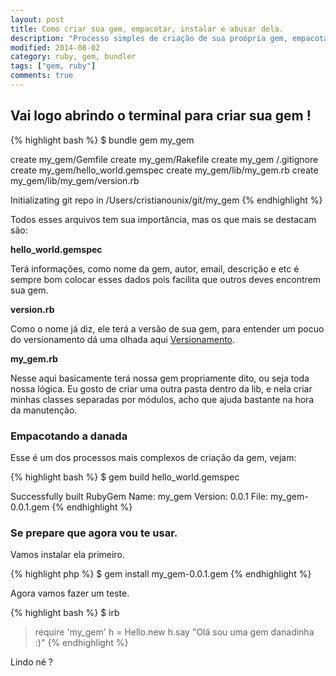 ```yaml
---
layout: post
title: Como criar sua gem, empacotar, instalar e abusar dela.
description: "Processo simples de criação de sua proópria gem, empacotar, instalar em seus projetos"
modified: 2014-08-02
category: ruby, gem, bundler
tags: ["gem, ruby"]
comments: true
---
```


## Vai logo abrindo o terminal para criar sua gem !


{% highlight bash %}
$ bundle gem my_gem

create my_gem/Gemfile
create my_gem/Rakefile
create my_gem /.gitignore
create my_gem/hello_world.gemspec
create my_gem/lib/my_gem.rb
create my_gem/lib/my_gem/version.rb

Initializating git repo in /Users/cristianounix/git/my_gem
{% endhighlight %}

Todos esses arquivos tem sua importância, mas os que mais se destacam são:

**hello_world.gemspec**

Terá informações, como nome da gem, autor, email, descrição e etc é sempre bom
colocar esses dados pois facilita que outros deves encontrem sua gem.

**version.rb**

Como o nome já diz, ele terá a versão de sua gem,
para entender um pocuo do versionamento dá uma olhada aqui
[Versionamento](http://semver.org/lang/pt-BR/).

**my_gem.rb**

Nesse aqui basicamente terá nossa gem propriamente dito, ou seja toda nossa lógica.
Eu gosto de criar uma outra pasta dentro da lib, e nela criar minhas classes
separadas por módulos, acho que ajuda bastante na hora da manutenção.


### Empacotando a danada

Esse é um dos processos mais complexos de criação da gem, vejam:

{% highlight bash %}
$ gem build hello_world.gemspec

Successfully built RubyGem
Name: my_gem
Version: 0.0.1
File: my_gem-0.0.1.gem
{% endhighlight %}


### Se prepare que agora vou te usar.

Vamos instalar ela primeiro.

{% highlight php %}
	$ gem install my_gem-0.0.1.gem
{% endhighlight %}

Agora vamos fazer um teste.

{% highlight bash %}
$ irb
>require 'my_gem'
>h = Hello.new
>h.say
"Olá sou uma gem danadinha :)"
{% endhighlight %}

Lindo né ?

 